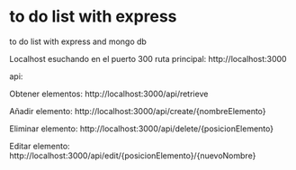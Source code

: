# to do list with express
to do list with express and mongo db

Localhost esuchando en el puerto 300
ruta principal:
 http://localhost:3000
  
api:

  Obtener elementos:
  http://localhost:3000/api/retrieve
  
  Añadir elemento:
  http://localhost:3000/api/create/{nombreElemento}
  
  Eliminar elemento:
  http://localhost:3000/api/delete/{posicionElemento}
  
  Editar elemento:
  http://localhost:3000/api/edit/{posicionElemento}/{nuevoNombre}
